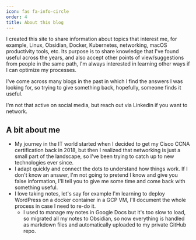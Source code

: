```yaml
---
icon: fas fa-info-circle
order: 4
title: About this blog
---
```


I created this site to share information about topics that interest me, for example, Linux, Obsidian, Docker, Kubernetes, networking, macOS productivity tools, etc. Its purpose is to share knowledge that I've found useful across the years, and also accept other points of view/suggestions from people in the same path, I'm always interested in learning other ways if I can optimize my processes.

I've come across many blogs in the past in which I find the answers I was looking for, so trying to give something back, hopefully, someone finds it useful.

I'm not that active on social media, but reach out via Linkedin if you want to network.

## A bit about me
- My journey in the IT world started when I decided to get my Cisco CCNA certification back in 2018, but then I realized that networking is just a small part of the landscape, so I've been trying to catch up to new technologies ever since.
- I adapt quickly and connect the dots to understand how things work. If I don't know an answer, I'm not going to pretend I know and give you false information, I'll tell you to give me some time and come back with something useful.
- I love taking notes, let's say for example I'm learning to deploy WordPress on a docker container in a GCP VM, I'll document the whole process in case I need to re-do it. 
    - I used to manage my notes in Google Docs but it's too slow to load, so migrated all my notes to Obsidian, so now everything is handled as markdown files and automatically uploaded to my private GitHub repo.